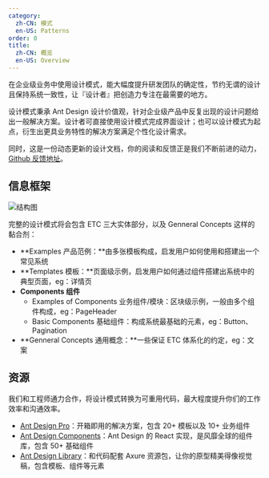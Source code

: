 ```yaml
---
category:
  zh-CN: 模式
  en-US: Patterns
order: 0
title:
  zh-CN: 概览
  en-US: Overview
---
```


在企业级业务中使用设计模式，能大幅度提升研发团队的确定性，节约无谓的设计且保持系统一致性，让『设计者』把创造力专注在最需要的地方。

设计模式秉承 Ant Design 设计价值观，针对企业级产品中反复出现的设计问题给出一般解决方案。设计者可直接使用设计模式完成界面设计；也可以设计模式为起点，衍生出更具业务特性的解决方案满足个性化设计需求。

同时，这是一份动态更新的设计文档，你的阅读和反馈正是我们不断前进的动力，[Github 反馈地址](https://github.com/ant-design/ant-design/issues)。

## 信息框架

![结构图](https://gw.alipayobjects.com/zos/rmsportal/NyWYOFQxJYElAwtUfSdv.png)

完整的设计模式将会包含 ETC 三大实体部分，以及 Genneral Concepts 这样的黏合剂：

- **Examples 产品范例：**由多张模板构成，启发用户如何使用和搭建出一个常见系统
- **Templates 模板：**页面级示例，启发用户如何通过组件搭建出系统中的典型页面，eg：详情页
- **Components 组件**
	- Examples of Components 业务组件/模块：区块级示例，一般由多个组件构成，eg：PageHeader
	- Basic Components 基础组件：构成系统最基础的元素，eg：Button、Pagination
- **Genneral Concepts 通用概念：**一些保证 ETC 体系化的约定，eg：文案

## 资源

我们和工程师通力合作，将设计模式转换为可重用代码，最大程度提升你们的工作效率和沟通效率。

- [Ant Design Pro](https://pro.ant.design)：开箱即用的解决方案，包含 20+ 模板以及 10+ 业务组件
- [Ant Design Components](https://ant.design/docs/react/introduce)：Ant Design 的 React 实现，是风靡全球的组件库，包含 50+ 基础组件
- [Ant Design Library](http://library.ant.design/)：和代码配套 Axure 资源包，让你的原型精美得像视觉稿，包含模板、组件等元素
